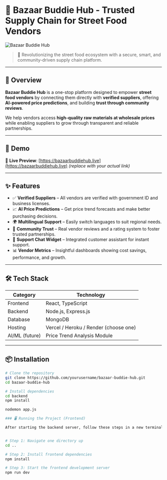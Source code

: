 # 🛒 Bazaar Buddie Hub - Trusted Supply Chain for Street Food Vendors

![Bazaar Buddie Hub](./assets/banner.png)

> 🚀 Revolutionizing the street food ecosystem with a secure, smart, and community-driven supply chain platform.

---

## 📌 Overview

**Bazaar Buddie Hub** is a one-stop platform designed to empower **street food vendors** by connecting them directly with **verified suppliers**, offering **AI-powered price predictions**, and building **trust through community reviews**.

We help vendors access **high-quality raw materials at wholesale prices** while enabling suppliers to grow through transparent and reliable partnerships.

---

## 📸 Demo

🔗 **Live Preview**: [https://bazaarbuddiehub.live](https://bazaarbuddiehub.live) *(replace with your actual link)* 

---

## ✨ Features

- ✅ **Verified Suppliers** – All vendors are verified with government ID and business licenses.
- 📈 **AI Price Predictions** – Get price trend forecasts and make better purchasing decisions.
- 🌍 **Multilingual Support** – Easily switch languages to suit regional needs.
- 🤝 **Community Trust** – Real vendor reviews and a rating system to foster trusted partnerships.
- 💬 **Support Chat Widget** – Integrated customer assistant for instant support.
- 📊 **Vendor Metrics** – Insightful dashboards showing cost savings, performance, and growth.

---

## 🛠️ Tech Stack

| Category     | Technology            |
|--------------|------------------------|
| Frontend     | React, TypeScript |
| Backend      | Node.js, Express.js|
| Database     | MongoDB                |
| Hosting      | Vercel / Heroku / Render (choose one) |
| AI/ML (future) | Price Trend Analysis Module |

---

## 📦 Installation

```bash
# Clone the repository
git clone https://github.com/yourusername/bazaar-buddie-hub.git
cd bazaar-buddie-hub

# Install dependencies
cd backend
npm install

nodemon app.js

### 🖥️ Running the Project (Frontend)

After starting the backend server, follow these steps in a new terminal window:


# Step 1: Navigate one directory up
cd ..

# Step 2: Install frontend dependencies
npm install

# Step 3: Start the frontend development server
npm run dev



